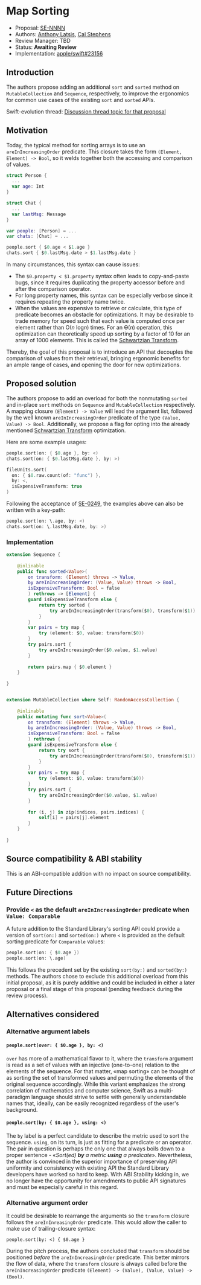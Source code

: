 # Map Sorting

* Proposal: [SE-NNNN](NNNN-filename.md)
* Authors: [Anthony Latsis](https://github.com/AnthonyLatsis), [Cal Stephens](https://github.com/calda)
* Review Manager: TBD
* Status: **Awaiting Review**
* Implementation: [apple/swift#23156](https://github.com/apple/swift/pull/23156)

## Introduction

The authors propose adding an additional `sort` and `sorted` method on `MutableCollection` and `Sequence`, respectively, to improve the ergonomics for common use cases of the existing `sort` and `sorted` APIs.

Swift-evolution thread: [Discussion thread topic for that proposal](https://forums.swift.org/t/map-sorting/21421)

## Motivation

Today, the typical method for sorting arrays is to use an `areInIncreasingOrder` predicate. This closure takes the form `(Element, Element) -> Bool`, so it welds together both the accessing and comparison of values.

```swift
struct Person {
  ...
  var age: Int
}

struct Chat {
  ...
  var lastMsg: Message
}

var people: [Person] = ...
var chats: [Chat] = ...

people.sort { $0.age < $1.age }
chats.sort { $0.lastMsg.date > $1.lastMsg.date }
```

In many circumstances, this syntax can cause issues:
* The `$0.property < $1.property` syntax often leads to copy-and-paste bugs, since it requires duplicating the property accessor before and after the comparison operator.
* For long property names, this syntax can be especially verbose since it requires repeating the property name twice.
* When the values are expensive to retrieve or calculate, this type of predicate becomes an obstacle for optimizations. It may be desirable to trade memory for speed such that each value is computed once per element rather than O(*n* log*n*) times. For an ϴ(*n*) operation, this optimization can theoretically speed up sorting by a factor of 10 for an array of 1000 elements. This is called the  [Schwartzian Transform](https://en.wikipedia.org/wiki/Schwartzian_transform).

Thereby, the goal of this proposal is to introduce an API that decouples the comparison of values from their retrieval, bringing ergonomic benefits for an ample range of cases, and opening the door for new optimizations.

## Proposed solution

The authors propose to add an overload for both the nonmutating `sorted` and in-place `sort` methods on `Sequence` and `MutableCollection` respectively. A mapping closure `(Element) -> Value` will lead the argument list, followed by the well known `areInIncreasingOrder` predicate of the type `(Value, Value) -> Bool`. Additionally, we propose a flag for opting into the already mentioned [Schwartzian Transform](https://en.wikipedia.org/wiki/Schwartzian_transform) optimization.
 
 Here are some example usages:

```swift
people.sort(on: { $0.age }, by: <)
chats.sort(on: { $0.lastMsg.date }, by: >)

fileUnits.sort(
  on: { $0.raw.count(of: "func") },
  by: <,
  isExpensiveTransform: true
)
```
Following the acceptance of [SE-0249](https://github.com/apple/swift-evolution/blob/master/proposals/0249-key-path-literal-function-expressions.md), the examples above can also be written with a key-path:

```swift
people.sort(on: \.age, by: <)
chats.sort(on: \.lastMsg.date, by: >)
```

### Implementation

```swift
extension Sequence {
    
    @inlinable
    public func sorted<Value>(
        on transform: (Element) throws -> Value,
        by areInIncreasingOrder: (Value, Value) throws -> Bool,
        isExpensiveTransform: Bool = false
        ) rethrows -> [Element] {
        guard isExpensiveTransform else {
            return try sorted {
                try areInIncreasingOrder(transform($0), transform($1))
            }
        }
        var pairs = try map {
            try (element: $0, value: transform($0))
        }
        try pairs.sort {
            try areInIncreasingOrder($0.value, $1.value)
        }
        
        return pairs.map { $0.element }
    }
    
}


extension MutableCollection where Self: RandomAccessCollection {
    
    @inlinable
    public mutating func sort<Value>(
        on transform: (Element) throws -> Value,
        by areInIncreasingOrder: (Value, Value) throws -> Bool,
        isExpensiveTransform: Bool = false
        ) rethrows {
        guard isExpensiveTransform else {
            return try sort {
                try areInIncreasingOrder(transform($0), transform($1))
            }
        }
        var pairs = try map {
            try (element: $0, value: transform($0))
        }
        try pairs.sort {
            try areInIncreasingOrder($0.value, $1.value)
        }
        
        for (i, j) in zip(indices, pairs.indices) {
            self[i] = pairs[j].element
        }
    }
    
}
```

## Source compatibility & ABI stability

This is an ABI-compatible addition with no impact on source compatibility.

## Future Directions

### Provide `<` as the default `areInIncreasingOrder` predicate when `Value: Comparable`

A future addition to the Standard Library's sorting API could provide a version of `sort(on:)` and `sorted(on:)` where `<` is provided as the default sorting predicate for `Comparable` values:

```swift
people.sort(on: { $0.age })
people.sort(on: \.age)
```

This follows the precedent set by the existing `sort(by:)` and `sorted(by:)` methods. The authors chose to exclude this additional overload from this initial proposal, as it is purely additive and could be included in either a later proposal or a final stage of this proposal (pending feedback during the review process).

## Alternatives considered

### Alternative argument labels

#### `people.sort(over: { $0.age }, by: <)`

`over` has more of a mathematical flavor to it, where the `transform` argument is read as a set of values with an injective (one-to-one) relation to the elements of the sequence. For that matter, «map sorting» can be thought of as sorting the set of transformed values and permuting the elements of the original sequence accordingly. While this variant emphasizes the strong correlation of mathematics and computer science, Swift as a multi-paradigm language should strive to settle with generally understandable names that, ideally, can be easily recognized regardless of the user's background.

#### `people.sort(by: { $0.age }, using: <)`

The `by` label is a perfect candidate to describe the metric used to sort the sequence. `using`, on its turn, is just as fitting for a predicate or an operator. The pair in question is perhaps the only one that always boils down to a proper
sentence - «*Sort(ed) **by** a metric **using** a predicate*». Nevertheless, the author is convinced in the superior importance of preserving API uniformity and consistency with existing API the Standard Library developers have worked so hard to keep. With ABI Stability kicking in, we no longer have the opportunity for amendments to public API signatures and must be especially careful in this regard.

### Alternative argument order

It could be desirable to rearrange the arguments so the `transform` closure follows the `areInInreasingOrder` predicate. This would allow the caller to make use of trailing-closure syntax:

`people.sort(by: <) { $0.age }`

During the pitch process, the authors concluded that `transform` should be positioned *before* the `areInIncreasingOrder` predicate. This better mirrors the flow of data, where the `transform` closure is always called before the `areInIncreasingOrder` predicate  `(Element) -> (Value), (Value, Value) -> (Bool)`.
